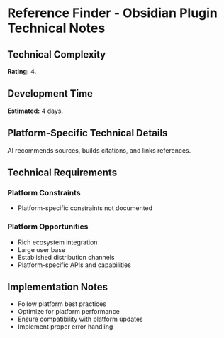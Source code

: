 # Reference Finder - Obsidian Plugin Technical Notes

## Technical Complexity
**Rating:** 4.

## Development Time
**Estimated:** 4 days.

## Platform-Specific Technical Details
AI recommends sources, builds citations, and links references.

## Technical Requirements

### Platform Constraints
- Platform-specific constraints not documented

### Platform Opportunities
- Rich ecosystem integration
- Large user base
- Established distribution channels
- Platform-specific APIs and capabilities

## Implementation Notes
- Follow platform best practices
- Optimize for platform performance
- Ensure compatibility with platform updates
- Implement proper error handling
